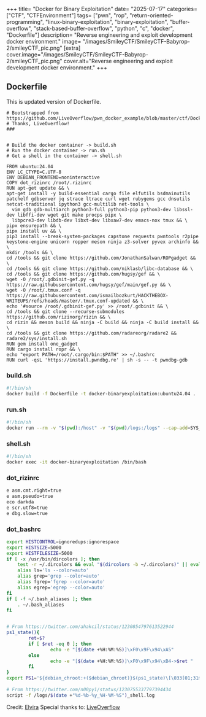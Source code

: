 +++
title= "Docker for Binary Exploitation"
date= "2025-07-17"
categories= ["CTF", "CTFEnvironment"]
tags= ["pwn", "rop", "return-oriented-programming", "linux-binary-exploitation", "binary-exploitation", "buffer-overflow", "stack-based-buffer-overflow", "python", "c", "docker", "Dockerfile"]
description= "Reverse engineering and exploit development docker environment."
image= "/images/SmileyCTF/SmileyCTF-Babyrop-2/smileyCTF_pic.png"
[extra]
cover.image="/images/SmileyCTF/SmileyCTF-Babyrop-2/smileyCTF_pic.png"
cover.alt="Reverse engineering and exploit development docker environment."
+++

## Dockerfile

This is updated version of Dockerfile.

```docker
# Bootstrapped from https://github.com/LiveOverflow/pwn_docker_example/blob/master/ctf/Dockerfile
# Thanks, LiveOverflow!
###


# Build the docker container -> build.sh
# Run the docker container -> run.sh
# Get a shell in the container -> shell.sh

FROM ubuntu:24.04
ENV LC_CTYPE=C.UTF-8
ENV DEBIAN_FRONTEND=noninteractive
COPY dot_rizinrc /root/.rizinrc
RUN apt-get update && \
apt-get install -y build-essential cargo file elfutils bsdmainutils patchelf gdbserver jq strace ltrace curl wget rubygems gcc dnsutils netcat-traditional ipython3 gcc-multilib net-tools \
  vim gdb gdb-multiarch python3-full python3-pip python3-dev libssl-dev libffi-dev wget git make procps pipx \
  libpcre3-dev libdb-dev libxt-dev libxaw7-dev emacs-nox tmux && \
pipx ensurepath && \
pipx install uv && \
pip3 install --break-system-packages capstone requests pwntools r2pipe keystone-engine unicorn ropper meson ninja z3-solver pyvex archinfo && \
mkdir /tools && \
cd /tools && git clone https://github.com/JonathanSalwan/ROPgadget && \
cd /tools && git clone https://github.com/niklasb/libc-database && \
cd /tools && git clone https://github.com/hugsy/gef && \
wget -O /root/.gdbinit-gef.py -q https://raw.githubusercontent.com/hugsy/gef/main/gef.py && \
wget -O /root/.tmux.conf -q https://raw.githubusercontent.com/ismailbozkurt/HACKTHEBOX-WRITEUPS/refs/heads/master/.tmux.conf-updated && \
echo '#source /root/.gdbinit-gef.py' >> /root/.gdbinit && \ 
cd /tools && git clone --recurse-submodules https://github.com/rizinorg/rizin && \
cd rizin && meson build && ninja -C build && ninja -C build install && \
cd /tools && git clone https://github.com/radareorg/radare2 && radare2/sys/install.sh
RUN gem install one_gadget
RUN cargo install ropr && \
echo "export PATH=/root/.cargo/bin:$PATH" >> ~/.bashrc
RUN curl -qsL 'https://install.pwndbg.re' | sh -s -- -t pwndbg-gdb
```


### build.sh

```bash
#!/bin/sh
docker build -f Dockerfile -t docker-binaryexploitation:ubuntu24.04 .
```

### run.sh

```bash
#!/bin/sh
docker run --rm -v "$(pwd):/host" -v "$(pwd)/logs:/logs" --cap-add=SYS_PTRACE --security-opt seccomp=unconfined -d --name docker-binaryexploitation --privileged -i docker-binaryexploitation:ubuntu24.04
```
### shell.sh

```bash
#!/bin/sh
docker exec -it docker-binaryexploitation /bin/bash
```


### dot_rizinrc

```bash
e asm.cmt.right=true
e asm.pseudo=true
eco darkda
e scr.utf8=true
e dbg.slow=true
```

### dot_bashrc


```bash
export HISTCONTROL=ignoredups:ignorespace
export HISTSIZE=5000
export HISTFILESIZE=5000
if [ -x /usr/bin/dircolors ]; then
    test -r ~/.dircolors && eval "$(dircolors -b ~/.dircolors)" || eval "$(dircolors -b)"
    alias ls='ls --color=auto'
    alias grep='grep --color=auto'
    alias fgrep='fgrep --color=auto'
    alias egrep='egrep --color=auto'
fi
if [ -f ~/.bash_aliases ]; then
    . ~/.bash_aliases
fi


# From https://twitter.com/ahakcil/status/1230854797613522944 
ps1_state(){ 
        ret=$? 
        if [ $ret -eq 0 ]; then 
                echo -e "[$(date +%H:%M:%S)]\xF0\x9F\x94\xA5" 
        else 
                echo -e "[$(date +%H:%M:%S)]\xF0\x9F\x94\xB4->$ret " 
        fi 
} 
export PS1='${debian_chroot:+($debian_chroot)}$(ps1_state)\[\033[01;31m\]\u\[\033[00m\][ \[\033[01;34m\]\w\[\033[00m\] ]\$ ' 
 
# From https://twitter.com/n00py1/status/1230755337797394434 
script -f /logs/$(date +"%d-%b-%y_%H-%M-%S")_shell.log 

```

Credit: [Elvira](https://github.com/deadbeefmonster/docker-binaryexploitation/tree/elvira)
Special thanks to: [LiveOverflow](https://github.com/LiveOverflow/pwn_docker_example/blob/master/ctf/Dockerfile)

